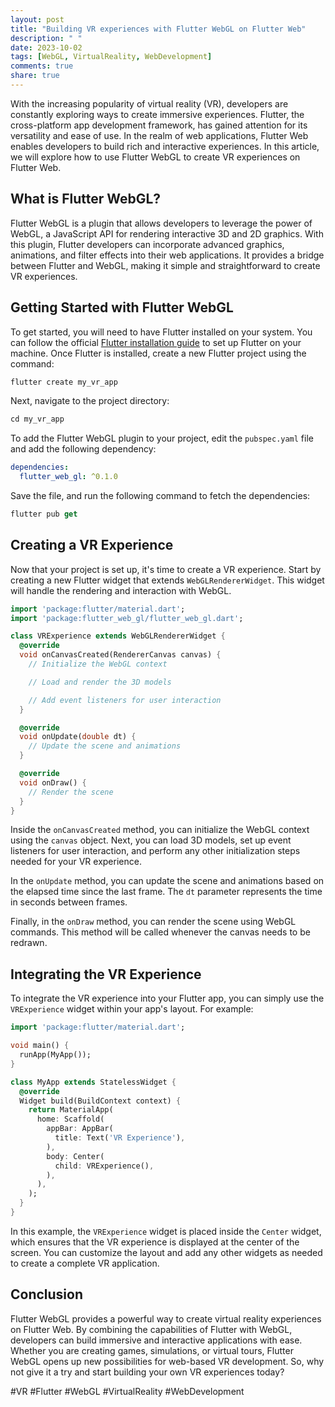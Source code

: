 ```yaml
---
layout: post
title: "Building VR experiences with Flutter WebGL on Flutter Web"
description: " "
date: 2023-10-02
tags: [WebGL, VirtualReality, WebDevelopment]
comments: true
share: true
---
```


With the increasing popularity of virtual reality (VR), developers are constantly exploring ways to create immersive experiences. Flutter, the cross-platform app development framework, has gained attention for its versatility and ease of use. In the realm of web applications, Flutter Web enables developers to build rich and interactive experiences. In this article, we will explore how to use Flutter WebGL to create VR experiences on Flutter Web.

## What is Flutter WebGL?

Flutter WebGL is a plugin that allows developers to leverage the power of WebGL, a JavaScript API for rendering interactive 3D and 2D graphics. With this plugin, Flutter developers can incorporate advanced graphics, animations, and filter effects into their web applications. It provides a bridge between Flutter and WebGL, making it simple and straightforward to create VR experiences.

## Getting Started with Flutter WebGL

To get started, you will need to have Flutter installed on your system. You can follow the official [Flutter installation guide](https://flutter.dev/docs/get-started/install) to set up Flutter on your machine. Once Flutter is installed, create a new Flutter project using the command:
   
```dart
flutter create my_vr_app
```

Next, navigate to the project directory:

```dart
cd my_vr_app
```

To add the Flutter WebGL plugin to your project, edit the `pubspec.yaml` file and add the following dependency:

```yaml
dependencies:
  flutter_web_gl: ^0.1.0
```

Save the file, and run the following command to fetch the dependencies:

```dart
flutter pub get
```

## Creating a VR Experience

Now that your project is set up, it's time to create a VR experience. Start by creating a new Flutter widget that extends `WebGLRendererWidget`. This widget will handle the rendering and interaction with WebGL.

```dart
import 'package:flutter/material.dart';
import 'package:flutter_web_gl/flutter_web_gl.dart';

class VRExperience extends WebGLRendererWidget {
  @override
  void onCanvasCreated(RendererCanvas canvas) {
    // Initialize the WebGL context

    // Load and render the 3D models

    // Add event listeners for user interaction
  }

  @override
  void onUpdate(double dt) {
    // Update the scene and animations
  }

  @override
  void onDraw() {
    // Render the scene
  }
}
```

Inside the `onCanvasCreated` method, you can initialize the WebGL context using the `canvas` object. Next, you can load 3D models, set up event listeners for user interaction, and perform any other initialization steps needed for your VR experience.

In the `onUpdate` method, you can update the scene and animations based on the elapsed time since the last frame. The `dt` parameter represents the time in seconds between frames.

Finally, in the `onDraw` method, you can render the scene using WebGL commands. This method will be called whenever the canvas needs to be redrawn.

## Integrating the VR Experience

To integrate the VR experience into your Flutter app, you can simply use the `VRExperience` widget within your app's layout. For example:

```dart
import 'package:flutter/material.dart';

void main() {
  runApp(MyApp());
}

class MyApp extends StatelessWidget {
  @override
  Widget build(BuildContext context) {
    return MaterialApp(
      home: Scaffold(
        appBar: AppBar(
          title: Text('VR Experience'),
        ),
        body: Center(
          child: VRExperience(),
        ),
      ),
    );
  }
}
```

In this example, the `VRExperience` widget is placed inside the `Center` widget, which ensures that the VR experience is displayed at the center of the screen. You can customize the layout and add any other widgets as needed to create a complete VR application.

## Conclusion

Flutter WebGL provides a powerful way to create virtual reality experiences on Flutter Web. By combining the capabilities of Flutter with WebGL, developers can build immersive and interactive applications with ease. Whether you are creating games, simulations, or virtual tours, Flutter WebGL opens up new possibilities for web-based VR development. So, why not give it a try and start building your own VR experiences today?

#VR #Flutter #WebGL #VirtualReality #WebDevelopment
